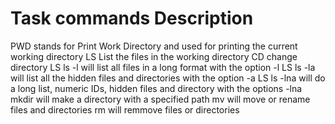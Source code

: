 # Task commands Description
PWD stands for Print Work Directory and used for printing the current working directory
LS List the files in the working directory
CD change directory
LS ls -l will list all files in a long format with the option -l
LS ls -la will list all the hidden files and directories with the option -a
LS ls -lna will do a long list, numeric IDs, hidden files and directory with the options -lna
mkdir will make a directory with a specified path
mv will move or rename files and directories
rm will remmove files or directories


